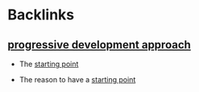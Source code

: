 
# Backlinks
## [progressive development approach](<progressive development approach.md>)
- The [starting point](<starting point.md>)

- The reason to have a [starting point](<starting point.md>)

